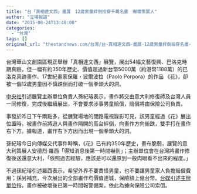 ```yaml
---
title: "台「真相達文西」畫展　12歲男童絆倒拍穿千萬名畫　嚇壞策展人"
author: "立場報道"
date: "2015-08-24T13:40:00"
categories:
  - "台灣"
tags: []
original_url: "thestandnews.com/台灣/台-真相達文西-畫展-12歲男童絆倒拍穿名畫-嚇壞策展人"
---
```

台灣華山文創園區現正舉辦「真相達文西」展覽，展出54幅文藝復興、巴洛克時期真跡，但一幅有約350年歷史、價值超過新台幣5000萬（約港幣1188萬）的巴洛克真跡畫作、17世紀畫家保羅・波爾波拉（Paolo Porpora）的作品 《花》，卻被一個12歲男童因不慎跌倒而打破一個拳頭大的洞。

[中央社](http://web.archive.org/web/20210629054337/http://www.cna.com.tw/news/aedu/201508240167-1.aspx)引述展覽主辦單位負責人孫紀璿表示，畫作將交由意大利修復師及台灣人員一同修復，完成後繼續展出，不會要求涉事男童賠償，賠償將由保險公司負責。

事發於昨日下午兩點多，從展覽場地的閉路電視錄影可見，該男童經過《花》展出位置時，被畫作前將遊人與畫作隔開的高台絆倒，向畫作方向俯跌，雙手打在畫作右下方。據報道，畫作右下方因而出現一個拳頭大的洞。

孫紀璿今日向傳媒交代事件時稱，《花》已有約350年歷史，畫布脆弱，展覽的意大利策展人安德烈‧羅西「得知消息後第一時間嚇到」；主辦單位會在台灣將畫作修復後送還意大利，「依照過去經驗，應該是可以還原到一般肉眼看不出來的程度。」

不過孫紀璿引述羅西表示，希望外界不要責怪男童，也不要讓男童家人負擔賠償費用；孫另補充，今次展出的全部畫作均價值連城，保險額上億台幣。[台媒引述主辦單位](http://web.archive.org/web/20210629054337/http://www.ettoday.net/news/20150824/554201.htm)指，畫作被破壞後已第一時間報警備案，依此為據向保險公司索償。